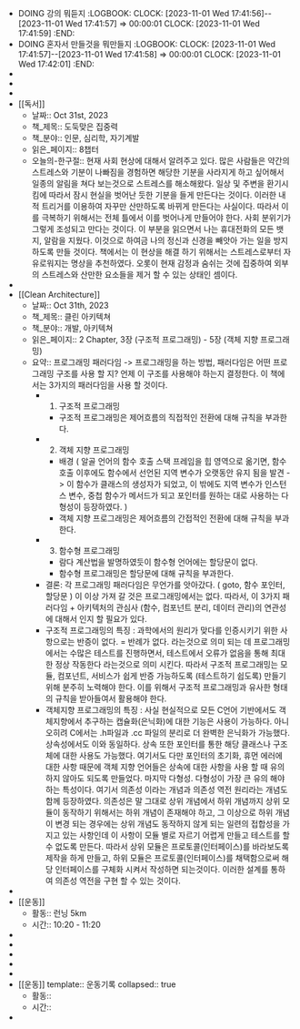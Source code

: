 - DOING 강의 뭐듣지
  :LOGBOOK:
  CLOCK: [2023-11-01 Wed 17:41:56]--[2023-11-01 Wed 17:41:57] =>  00:00:01
  CLOCK: [2023-11-01 Wed 17:41:59]
  :END:
- DOING 혼자서 만들것을 뭐만들지
  :LOGBOOK:
  CLOCK: [2023-11-01 Wed 17:41:57]--[2023-11-01 Wed 17:41:58] =>  00:00:01
  CLOCK: [2023-11-01 Wed 17:42:01]
  :END:
-
-
-
- [[독서]]
	- 날짜:: Oct 31st, 2023
	- 책_제목:: 도둑맞은 집중력
	- 책_분야:: 인문, 심리학, 자기계발
	- 읽은_페이지:: 8챕터
	- 오늘의-한구절:: 현재 사회 현상에 대해서 알려주고 있다. 많은 사람들은 약간의 스트레스와 기분이 나빠짐을 경험하면 해당한 기분을 사라지게 하고 싶어해서 일종의 알림을 쳐다 보는것으로 스트레스를 해소해왔다. 일상 및 주변을 환기시킴에 따라서 잠시 현실을 벗어난 듯한 기분을 들게 만든다는 것이다. 이러한 내적 트리거를 이용하여 자꾸만 산만하도록 바뀌게 만든다는 사실이다. 따라서 이를 극복하기 위해서는 전체 틀에서 이를 벗어나게 만들어야 한다. 사회 분위기가 그렇게 조성되고 만다는 것이다. 이 부분을 읽으면서 나는 휴대전화의 모든 뱃지, 알람을 지웠다. 이것으로 하여금 나의 정신과 신경을 빼앗아 가는 일을 방지 하도록 만들 것이다. 책에서는 이 현상을 해결 하기 위해서는 스트레스로부터 자유로워지는 명상을 추천하였다. 오롯이 현재 감정과 숨쉬는 것에 집중하여 외부의 스트레스와 산만한 요소들을 제거 할 수 있는 상태인 셈이다.
-
- [[Clean Architecture]]
	- 날짜:: Oct 31th, 2023
	- 책_제목:: 클린 아키텍쳐
	- 책_분야:: 개발, 아키텍쳐
	- 읽은_페이지:: 2 Chapter, 3장 (구조적 프로그래밍) - 5장 (객체 지향 프로그래밍)
	- 요약:: 프로그래밍 패러다임 -> 프로그래밍을 하는 방법, 패러다임은 어떤 프로그래밍 구조를 사용 할 지? 언제 이 구조를 사용해야 하는지 결정한다. 이 책에서는 3가지의 패러다임을 사용 할 것이다.
		- 1. 구조적 프로그래밍
			- 구조적 프로그래밍은 제어흐름의 직접적인 전환에 대해 규칙을 부과한다.
		- 2. 객체 지향 프로그래밍
			- 배경 ( 알골 언어의 함수 호출 스택 프레임을 힙 영역으로 옮기면, 함수 호출 이후에도 함수에서 선언된 지역 변수가 오랫동안 유지 됨을 발견 -> 이 함수가 클래스의 생성자가 되었고,
			  이 밖에도 지역 변수가 인스턴스 변수, 중첩 함수가 메서드가 되고 포인터를 원하는 대로 사용하는 다형성이 등장하였다. )
			- 객체 지향 프로그래밍은 제어흐름의 간접적인 전환에 대해 규칙을 부과한다.
		- 3. 함수형 프로그래밍
			- 람다 계산법을 발명하였듯이 함수형 언어에는 할당문이 없다.
			- 함수형 프로그래밍은 할당문에 대해 규칙을 부과한다.
		- 결론: 각 프로그래밍 패러다임은 무언가를 앗아갔다. ( goto, 함수 포인터, 할당문 ) 이 이상 가져 갈 것은 프로그래밍에서는 없다.
		  따라서, 이 3가지 패러다임 + 아키텍처의 관심사 (함수, 컴포넌트 분리, 데이터 관리)의 연관성에 대해서 인지 할 필요가 있다.
		- 구조적 프로그래밍의 특징 : 과학에서의 원리가 맞다를 인증시키기 위한 사항으로는 반증이 없다. = 반례가 없다. 라는것으로 의미 되는 데 프로그래밍에서는 수많은 테스트를 진행하면서, 테스트에서 오류가 없음을 통해 최대한 정상 작동한다 라는것으로 의미 시킨다. 따라서 구조적 프로그래밍는 모듈, 컴포넌트, 서비스가 쉽게 반증 가능하도록 (테스트하기 쉽도록) 만들기 위해 분주히 노력해야 한다. 이를 위해서 구조적 프로그래밍과 유사한 형태의 규칙을 받아들여서 활용해야 한다.
		- 객체지향 프로그래밍의 특징 : 
		  사실 현실적으로 모든 C언어 기반에서도 객체지향에서 추구하는 캡슐화(은닉화)에 대한 기능은 사용이 가능하다. 아니 오히려 C에서는 .h파일과 .cc 파일의 분리로 더 완벽한 은닉화가 가능했다. 
		  상속성에서도 이와 동일하다. 상속 또한 포인터를 통한 해당 클래스나 구조체에 대한 사용도 가능했다. 여기서도 다만 포인터의 초기화, 휴먼 에러에 대한 사항 때문에 객체 지향 언어들은 상속에 대한 사항을 사용 할 때 유의 하지 않아도 되도록 만들었다. 
		  마지막 다형성. 다형성이 가장 큰 유의 해야 하는 특성이다. 
		  여기서 의존성 이라는 개념과 의존성 역전 원리라는 개념도 함께 등장하였다. 의존성은 말 그대로 상위 개념에서 하위 개념까지 상위 모듈이 동작하기 위해서는 하위 개념이 존재해야 하고, 그 이상으로 하위 개념이 변경 되는 경우에는 상위 개념도 동작하지 않게 되는 일련의 접합성을 가지고 있는 사항인데 이 사항이 모듈 별로 자르기 어렵게 만들고 테스트를 할 수 없도록 만든다. 따라서 상위 모듈은 프로토콜(인터페이스)를 바라보도록 제작을 하게 만들고, 하위 모듈은 프로토콜(인터페이스)를 채택함으로써 해당 인터페이스를 구체화 시켜서 작성하면 되는것이다. 이러한 설계를 통하여 의존성 역전을 구현 할 수 있는 것이다.
-
- [[운동]]
	- 활동:: 런닝 5km
	- 시간:: 10:20 - 11:20
-
-
-
-
-
- [[운동]]
  template:: 운동기록
  collapsed:: true
	- 활동::
	- 시간::
-